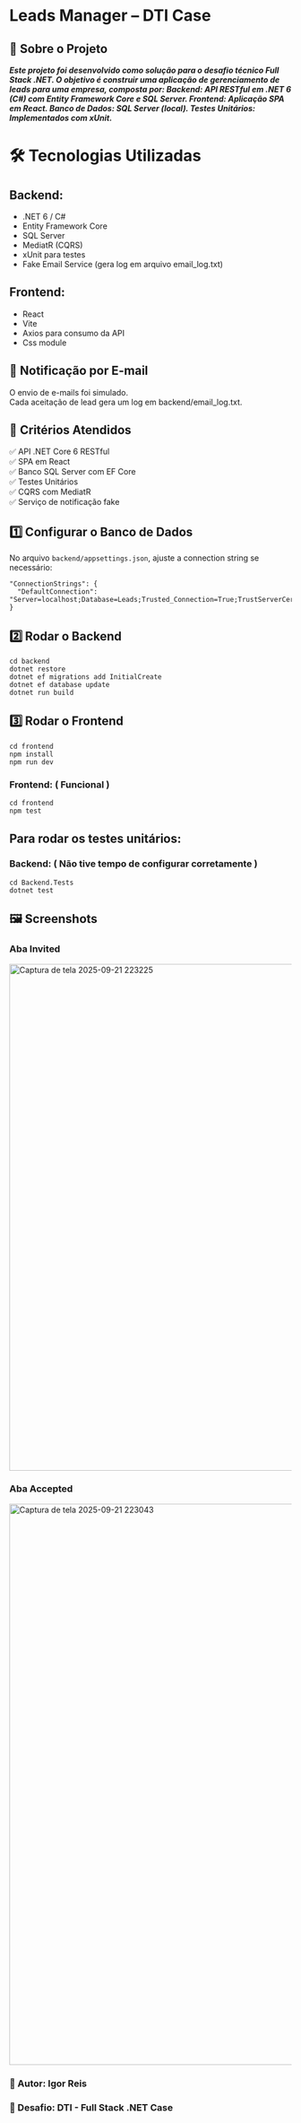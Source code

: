 # Leads Manager – DTI Case
## 📌 Sobre o Projeto

***Este projeto foi desenvolvido como solução para o desafio técnico Full Stack .NET.
O objetivo é construir uma aplicação de gerenciamento de leads para uma empresa, composta por:
Backend: API RESTful em .NET 6 (C#) com Entity Framework Core e SQL Server.
Frontend: Aplicação SPA em React.
Banco de Dados: SQL Server (local).
Testes Unitários: Implementados com xUnit.***

# 🛠️ Tecnologias Utilizadas

## Backend:
+ .NET 6 / C#
+ Entity Framework Core
+ SQL Server
+ MediatR (CQRS)
+ xUnit para testes
+ Fake Email Service (gera log em arquivo email_log.txt)

## Frontend:
+ React
+ Vite
+ Axios para consumo da API
+ Css module

## 📧 Notificação por E-mail
O envio de e-mails foi simulado. <br>
Cada aceitação de lead gera um log em backend/email_log.txt. <br>

## 📖 Critérios Atendidos
✅ API .NET Core 6 RESTful <br>
✅ SPA em React <br>
✅ Banco SQL Server com EF Core <br>
✅ Testes Unitários <br>
✅ CQRS com MediatR <br>
✅ Serviço de notificação fake <br>


## 1️⃣ Configurar o Banco de Dados
No arquivo `backend/appsettings.json`, ajuste a connection string se necessário:
```
"ConnectionStrings": {
  "DefaultConnection": "Server=localhost;Database=Leads;Trusted_Connection=True;TrustServerCertificate=True;"
}
```

## 2️⃣ Rodar o Backend
```
cd backend
dotnet restore
dotnet ef migrations add InitialCreate
dotnet ef database update
dotnet run build
```

## 3️⃣ Rodar o Frontend
```
cd frontend
npm install
npm run dev
```

### Frontend: ( Funcional )
```
cd frontend
npm test
```

## Para rodar os testes unitários:
### Backend: ( Não tive tempo de configurar corretamente )
```
cd Backend.Tests
dotnet test
```

## 🖼️ Screenshots
### Aba Invited
<img width="1914" height="904" alt="Captura de tela 2025-09-21 223225" src="https://github.com/user-attachments/assets/49233f5a-306e-4dbb-aa8e-ca0cb39d8e14" />


### Aba Accepted
<img width="1864" height="1001" alt="Captura de tela 2025-09-21 223043" src="https://github.com/user-attachments/assets/32b3ac8e-02e2-45e0-b093-6fe6d4593c77" />



### 🔹 Autor: Igor Reis
### 🔹 Desafio: DTI - Full Stack .NET Case
